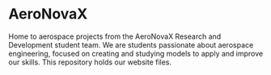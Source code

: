# AeroNovaX
Home to aerospace projects from the AeroNovaX Research and Development student team. We are students passionate about aerospace engineering, focused on creating and studying models to apply and improve our skills. This repository holds our website files.
